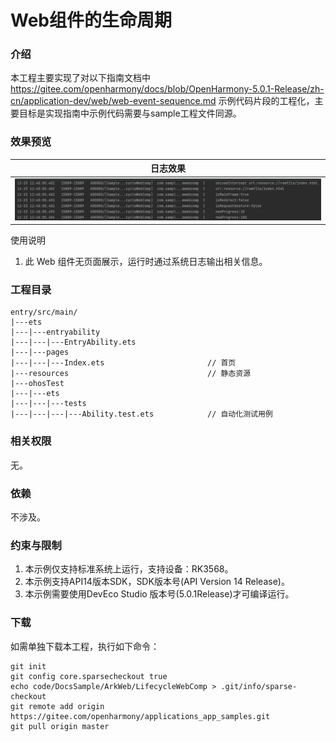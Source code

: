 # Web组件的生命周期

### 介绍

本工程主要实现了对以下指南文档中 https://gitee.com/openharmony/docs/blob/OpenHarmony-5.0.1-Release/zh-cn/application-dev/web/web-event-sequence.md 示例代码片段的工程化，主要目标是实现指南中示例代码需要与sample工程文件同源。

### 效果预览

| 日志效果                                |
| --------------------------------------- |
| ![](./screenshots/LifecycleWebComp.png) |

使用说明

1. 此 Web 组件无页面展示，运行时通过系统日志输出相关信息。

### 工程目录

```
entry/src/main/
|---ets
|---|---entryability
|---|---|---EntryAbility.ets
|---|---pages
|---|---|---Index.ets						// 首页
|---resources								// 静态资源
|---ohosTest
|---|---ets
|---|---|---tests
|---|---|---|---Ability.test.ets            // 自动化测试用例
```


### 相关权限

无。

### 依赖

不涉及。

### 约束与限制

1. 本示例仅支持标准系统上运行，支持设备：RK3568。
2. 本示例支持API14版本SDK，SDK版本号(API Version 14 Release)。
3. 本示例需要使用DevEco Studio 版本号(5.0.1Release)才可编译运行。

### 下载

如需单独下载本工程，执行如下命令：

```
git init
git config core.sparsecheckout true
echo code/DocsSample/ArkWeb/LifecycleWebComp > .git/info/sparse-checkout
git remote add origin https://gitee.com/openharmony/applications_app_samples.git
git pull origin master
```